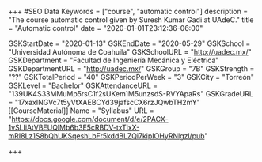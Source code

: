 +++
#SEO Data
Keywords = ["course", "automatic control"]
description = "The course automatic control given by Suresh Kumar Gadi at UAdeC."
title = "Automatic control"
date = "2020-01-01T23:12:36-06:00"

GSKStartDate = "2020-01-13"
GSKEndDate = "2020-05-29"
GSKSchool = "Universidad Autónoma de Coahuila"
GSKSchoolURL = "http://uadec.mx/"
GSKDepartment = "Facultad de Ingeniería Mecánica y Eléctrica"
GSKDepartmentURL = "http://uadec.mx/"
GSKGroup = "7B"
GSKStrength = "??"
GSKTotalPeriod = "40"
GSKPeriodPerWeek = "3"
GSKCity = "Torreón"
GSKLevel = "Bachelor"
GSKAttendanceURL = "139UK4S33MMuMp5rsC1f2sUKem1M5unzsdS-RVYApaRs"
GSKGradeURL = "17xaxINGVc7t5yVtXAEBCYd39jafscCX6rzJQwbTH2mY"
[[CourseMaterial]]
    Name = "Syllabus"
    URL = "https://docs.google.com/document/d/e/2PACX-1vSLIiAtVBEUQlMb6b3E5cRBDV-txTixX-mRI8Lz1S8bQhUKSqeshLbFr5kddBLZQi7kipIOHyRNlgzl/pub"

+++